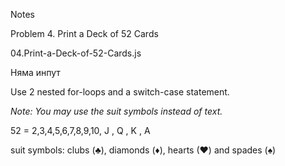 Notes



Problem 4. Print a Deck of 52 Cards

04.Print-a-Deck-of-52-Cards.js

Няма инпут

Use 2 nested for-loops and a switch-case statement.

*Note: You may use the suit symbols instead of text.*

52 = 2,3,4,5,6,7,8,9,10, J , Q , K , A

suit symbols: clubs (♣), diamonds (♦), hearts (♥) and spades  (♠)

